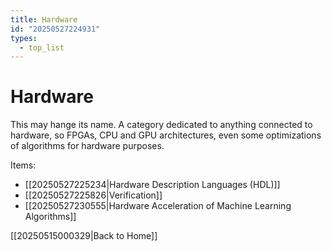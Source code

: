 ```yaml
---
title: Hardware
id: "20250527224931"
types:
  - top_list
---
```


# Hardware
This may hange its name. A category dedicated to anything connected to hardware, so FPGAs, CPU and GPU architectures, even some optimizations of algorithms for hardware purposes.

Items:
- [[20250527225234|Hardware Description Languages (HDL)]]
- [[20250527225826|Verification]]
- [[20250527230555|Hardware Acceleration of Machine Learning Algorithms]]

[[20250515000329|Back to Home]]